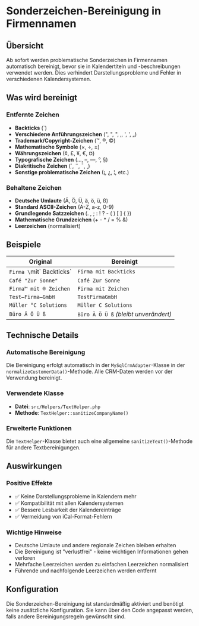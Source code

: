 # Sonderzeichen-Bereinigung in Firmennamen

## Übersicht

Ab sofort werden problematische Sonderzeichen in Firmennamen automatisch bereinigt, bevor sie in Kalendertiteln und -beschreibungen verwendet werden. Dies verhindert Darstellungsprobleme und Fehler in verschiedenen Kalendersystemen.

## Was wird bereinigt

### Entfernte Zeichen
- **Backticks** (`)
- **Verschiedene Anführungszeichen** (", ", ", ‚, ', ', „)
- **Trademark/Copyright-Zeichen** (™, ®, ©)
- **Mathematische Symbole** (×, ÷, ±)
- **Währungszeichen** (¢, £, ¥, €, ¤)
- **Typografische Zeichen** (…, –, —, °, §)
- **Diakritische Zeichen** (´, ¨, ¯, ¸)
- **Sonstige problematische Zeichen** (¡, ¿, ¦, etc.)

### Behaltene Zeichen
- **Deutsche Umlaute** (Ä, Ö, Ü, ä, ö, ü, ß)
- **Standard ASCII-Zeichen** (A-Z, a-z, 0-9)
- **Grundlegende Satzzeichen** (. , ; : ! ? - ( ) [ ] { })
- **Mathematische Grundzeichen** (+ - * / = % &)
- **Leerzeichen** (normalisiert)

## Beispiele

| Original | Bereinigt |
|----------|-----------|
| `Firma \`mit\` Backticks` | `Firma mit Backticks` |
| `Café "Zur Sonne"` | `Café Zur Sonne` |
| `Firma™ mit ® Zeichen` | `Firma mit Zeichen` |
| `Test–Firma—GmbH` | `TestFirmaGmbH` |
| `Müller °C Solutions` | `Müller C Solutions` |
| `Büro Ä Ö Ü ß` | `Büro Ä Ö Ü ß` _(bleibt unverändert)_ |

## Technische Details

### Automatische Bereinigung
Die Bereinigung erfolgt automatisch in der `MySqlCrmAdapter`-Klasse in der `normalizeCustomerData()`-Methode. Alle CRM-Daten werden vor der Verwendung bereinigt.

### Verwendete Klasse
- **Datei**: `src/Helpers/TextHelper.php`
- **Methode**: `TextHelper::sanitizeCompanyName()`

### Erweiterte Funktionen
Die `TextHelper`-Klasse bietet auch eine allgemeine `sanitizeText()`-Methode für andere Textbereinigungen.

## Auswirkungen

### Positive Effekte
- ✅ Keine Darstellungsprobleme in Kalendern mehr
- ✅ Kompatibilität mit allen Kalendersystemen
- ✅ Bessere Lesbarkeit der Kalendereinträge
- ✅ Vermeidung von iCal-Format-Fehlern

### Wichtige Hinweise
- Deutsche Umlaute und andere regionale Zeichen bleiben erhalten
- Die Bereinigung ist "verlustfrei" - keine wichtigen Informationen gehen verloren
- Mehrfache Leerzeichen werden zu einfachen Leerzeichen normalisiert
- Führende und nachfolgende Leerzeichen werden entfernt

## Konfiguration

Die Sonderzeichen-Bereinigung ist standardmäßig aktiviert und benötigt keine zusätzliche Konfiguration. Sie kann über den Code angepasst werden, falls andere Bereinigungsregeln gewünscht sind.
